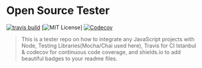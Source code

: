 # Open Source Tester 

[![travis build](https://img.shields.io/travis/afirdousi/open-source-tester.svg)](https://travis-ci.org/afirdousi/open-source-tester)
[![MIT License](https://img.shields.io/github/license/mashape/apistatus.svg)]
[![Codecov](https://img.shields.io/codecov/c/github/afirdousi/open-source-tester.svg)]()


> This is a tester repo on how to integrate any JavaScript projects 
> with Node, Testing Libraries(Mocha/Chai used here), Travis for CI
> Istanbul & codecov for continuous code coverage, and shields.io
> to add beautiful badges to your readme files.